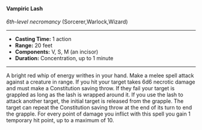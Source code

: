 #### Vampiric Lash
*6th-level necromancy* (Sorcerer,Warlock,Wizard)
___
- **Casting Time:** 1 action
- **Range:** 20 feet
- **Components:** V, S, M (an incisor)
- **Duration:** Concentration, up to 1 minute
---
A bright red whip of energy writhes in your hand.
Make a melee spell attack against a creature in
range. If you hit your target takes 6d6 necrotic
damage and must make a Constitution saving
throw. If they fail your target is grappled as long as
the lash is wrapped around it. If you use the lash to
attack another target, the initial target is released
from the grapple. The target can repeat the
Constitution saving throw at the end of its turn to
end the grapple. For every point of damage you
inflict with this spell you gain 1 temporary hit point,
up to a maximum of 10.

